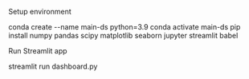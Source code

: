 Setup environment

conda create --name main-ds python=3.9
conda activate main-ds
pip install numpy pandas scipy matplotlib seaborn jupyter streamlit babel


Run Streamlit app

streamlit run dashboard.py